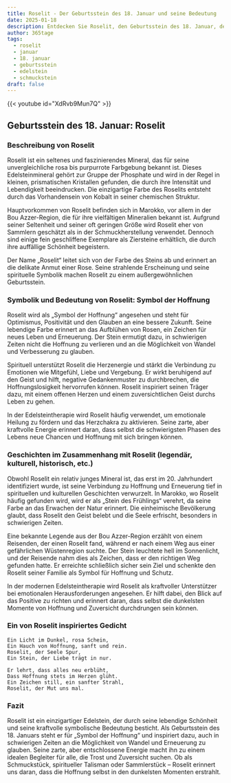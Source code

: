 ```yaml
---
title: Roselit - Der Geburtsstein des 18. Januar und seine Bedeutung
date: 2025-01-18
description: Entdecken Sie Roselit, den Geburtsstein des 18. Januar, der Symbol der Hoffnung symbolisiert. Seine Symbolik und Geschichte werden Sie inspirieren.
author: 365tage
tags:
  - roselit
  - januar
  - 18. januar
  - geburtsstein
  - edelstein
  - schmuckstein
draft: false
---
```


{{< youtube id="XdRvb9Mun7Q" >}}
## Geburtsstein des 18. Januar: Roselit

### Beschreibung von Roselit

Roselit ist ein seltenes und faszinierendes Mineral, das für seine unvergleichliche rosa bis purpurrote Farbgebung bekannt ist. Dieses Edelsteinmineral gehört zur Gruppe der Phosphate und wird in der Regel in kleinen, prismatischen Kristallen gefunden, die durch ihre Intensität und Lebendigkeit beeindrucken. Die einzigartige Farbe des Roselits entsteht durch das Vorhandensein von Kobalt in seiner chemischen Struktur.

Hauptvorkommen von Roselit befinden sich in Marokko, vor allem in der Bou Azzer-Region, die für ihre vielfältigen Mineralien bekannt ist. Aufgrund seiner Seltenheit und seiner oft geringen Größe wird Roselit eher von Sammlern geschätzt als in der Schmuckherstellung verwendet. Dennoch sind einige fein geschliffene Exemplare als Ziersteine erhältlich, die durch ihre auffällige Schönheit begeistern.

Der Name „Roselit“ leitet sich von der Farbe des Steins ab und erinnert an die delikate Anmut einer Rose. Seine strahlende Erscheinung und seine spirituelle Symbolik machen Roselit zu einem außergewöhnlichen Geburtsstein.

### Symbolik und Bedeutung von Roselit: Symbol der Hoffnung

Roselit wird als „Symbol der Hoffnung“ angesehen und steht für Optimismus, Positivität und den Glauben an eine bessere Zukunft. Seine lebendige Farbe erinnert an das Aufblühen von Rosen, ein Zeichen für neues Leben und Erneuerung. Der Stein ermutigt dazu, in schwierigen Zeiten nicht die Hoffnung zu verlieren und an die Möglichkeit von Wandel und Verbesserung zu glauben.

Spirituell unterstützt Roselit die Herzenergie und stärkt die Verbindung zu Emotionen wie Mitgefühl, Liebe und Vergebung. Er wirkt beruhigend auf den Geist und hilft, negative Gedankenmuster zu durchbrechen, die Hoffnungslosigkeit hervorrufen können. Roselit inspiriert seinen Träger dazu, mit einem offenen Herzen und einem zuversichtlichen Geist durchs Leben zu gehen.

In der Edelsteintherapie wird Roselit häufig verwendet, um emotionale Heilung zu fördern und das Herzchakra zu aktivieren. Seine zarte, aber kraftvolle Energie erinnert daran, dass selbst die schwierigsten Phasen des Lebens neue Chancen und Hoffnung mit sich bringen können.

### Geschichten im Zusammenhang mit Roselit (legendär, kulturell, historisch, etc.)

Obwohl Roselit ein relativ junges Mineral ist, das erst im 20. Jahrhundert identifiziert wurde, ist seine Verbindung zu Hoffnung und Erneuerung tief in spirituellen und kulturellen Geschichten verwurzelt. In Marokko, wo Roselit häufig gefunden wird, wird er als „Stein des Frühlings“ verehrt, da seine Farbe an das Erwachen der Natur erinnert. Die einheimische Bevölkerung glaubt, dass Roselit den Geist belebt und die Seele erfrischt, besonders in schwierigen Zeiten.

Eine bekannte Legende aus der Bou Azzer-Region erzählt von einem Reisenden, der einen Roselit fand, während er nach einem Weg aus einer gefährlichen Wüstenregion suchte. Der Stein leuchtete hell im Sonnenlicht, und der Reisende nahm dies als Zeichen, dass er den richtigen Weg gefunden hatte. Er erreichte schließlich sicher sein Ziel und schenkte den Roselit seiner Familie als Symbol für Hoffnung und Schutz.

In der modernen Edelsteintherapie wird Roselit als kraftvoller Unterstützer bei emotionalen Herausforderungen angesehen. Er hilft dabei, den Blick auf das Positive zu richten und erinnert daran, dass selbst die dunkelsten Momente von Hoffnung und Zuversicht durchdrungen sein können.

### Ein von Roselit inspiriertes Gedicht

```
Ein Licht im Dunkel, rosa Schein,  
Ein Hauch von Hoffnung, sanft und rein.  
Roselit, der Seele Spur,  
Ein Stein, der Liebe trägt in nur.  

Er lehrt, dass alles neu erblüht,  
Dass Hoffnung stets im Herzen glüht.  
Ein Zeichen still, ein sanfter Strahl,  
Roselit, der Mut uns mal.  
```

### Fazit

Roselit ist ein einzigartiger Edelstein, der durch seine lebendige Schönheit und seine kraftvolle symbolische Bedeutung besticht. Als Geburtsstein des 18. Januars steht er für „Symbol der Hoffnung“ und inspiriert dazu, auch in schwierigen Zeiten an die Möglichkeit von Wandel und Erneuerung zu glauben. Seine zarte, aber entschlossene Energie macht ihn zu einem idealen Begleiter für alle, die Trost und Zuversicht suchen. Ob als Schmuckstück, spiritueller Talisman oder Sammlerstück – Roselit erinnert uns daran, dass die Hoffnung selbst in den dunkelsten Momenten erstrahlt.